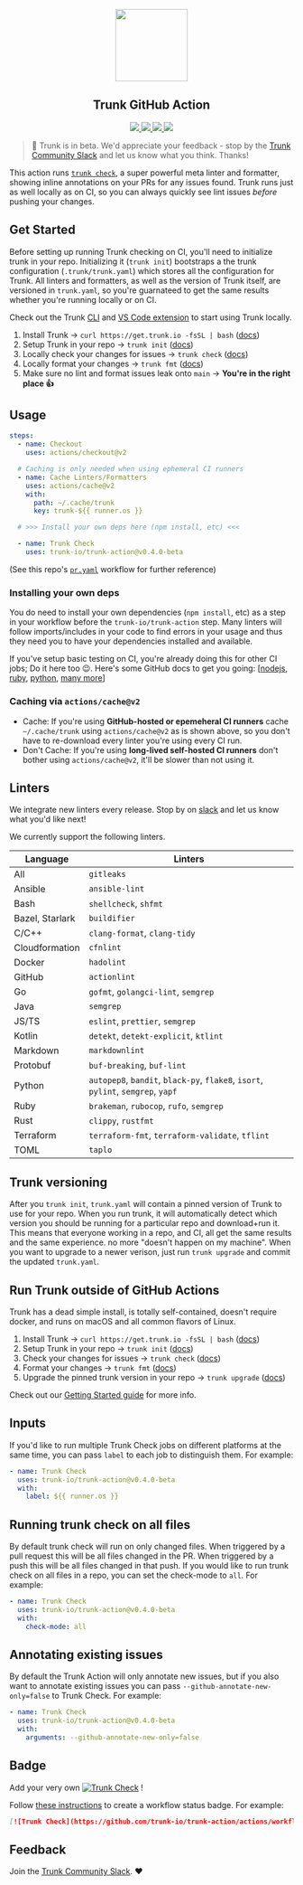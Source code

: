 <!-- trunk-ignore(markdownlint/MD041) -->
<p align="center">
  <a href="https://docs.trunk.io">
    <img height="128" src="https://static.trunk.io/assets/vscode_icon.png" />
  </a>
</p>
<h2 align="center">Trunk GitHub Action</h2>
<p align="center">
  <a href="https://trunk.io">
    <img src="https://github.com/trunk-io/trunk-action/actions/workflows/pr.yaml/badge.svg"/>
  </a>
  <a href="https://marketplace.visualstudio.com/items?itemName=Trunk.io">
    <img src="https://img.shields.io/visual-studio-marketplace/i/Trunk.io?logo=visualstudiocode"/>
  </a>
  <a href="https://slack.trunk.io">
    <img src="https://img.shields.io/badge/slack-slack.trunk.io-blue?logo=slack"/>
  </a>
  <a href="https://docs.trunk.io">
    <img src="https://img.shields.io/badge/docs.trunk.io-7f7fcc?label=docs&logo=readthedocs&labelColor=555555&logoColor=ffffff"/>
  </a>
</p>

> 🎉 Trunk is in beta. We'd appreciate your feedback - stop by the
> [Trunk Community Slack](https://slack.trunk.io/) and let us know what you think. Thanks!

This action runs [`trunk check`](https://trunk.io), a super powerful meta linter and formatter, showing inline annotations on your PRs for any issues found. Trunk runs just as well locally as on CI, so you can always quickly see lint issues _before_ pushing your changes.

## Get Started

Before setting up running Trunk checking on CI, you'll need to initialize trunk in your repo. Initializing it (`trunk init`) bootstraps a the trunk configuration (`.trunk/trunk.yaml`) which stores all the configuration for Trunk. All linters and formatters, as well as the version of Trunk itself, are versioned in `trunk.yaml`, so you're guarnateed to get the same results whether you're running locally or on CI.

Check out the Trunk [CLI](https://docs.trunk.io/getting-started) and [VS Code extension](https://marketplace.visualstudio.com/items?itemName=Trunk.io) to start using Trunk locally.

1. Install Trunk → `curl https://get.trunk.io -fsSL | bash` ([docs](https://docs.trunk.io/getting-started))
2. Setup Trunk in your repo → `trunk init` ([docs](https://docs.trunk.io/getting-started))
3. Locally check your changes for issues → `trunk check` ([docs](https://docs.trunk.io/check))
4. Locally format your changes → `trunk fmt` ([docs](https://docs.trunk.io/using-trunk/cli-commands))
5. Make sure no lint and format issues leak onto `main` → **You're in the right place 👍**

## Usage

```yaml
steps:
  - name: Checkout
    uses: actions/checkout@v2

  # Caching is only needed when using ephemeral CI runners
  - name: Cache Linters/Formatters
    uses: actions/cache@v2
    with:
      path: ~/.cache/trunk
      key: trunk-${{ runner.os }}

  # >>> Install your own deps here (npm install, etc) <<<

  - name: Trunk Check
    uses: trunk-io/trunk-action@v0.4.0-beta
```

(See this repo's [`pr.yaml`](https://github.com/trunk-io/trunk-action/blob/main/.github/workflows/pr.yaml) workflow for further reference)

### Installing your own deps

You do need to install your own dependencies (`npm install`, etc) as a step in your workflow before the `trunk-io/trunk-action` step. Many linters will follow imports/includes in your code to find errors in your usage and thus they need you to have your dependencies installed and available.

If you've setup basic testing on CI, you're already doing this for other CI jobs; Do it here too 😉. Here's some GitHub docs to get you going: [[nodejs](https://docs.github.com/en/actions/guides/building-and-testing-nodejs), [ruby](https://docs.github.com/en/actions/guides/building-and-testing-ruby), [python](https://docs.github.com/en/actions/guides/building-and-testing-python), [many more](https://docs.github.com/en/actions/guides/about-continuous-integration)]

### Caching via `actions/cache@v2`

- Cache: If you're using **GitHub-hosted or epemeheral CI runners** cache `~/.cache/trunk` using `actions/cache@v2` as is shown above, so you don't have to re-download every linter you're using every CI run.
- Don't Cache: If you're using **long-lived self-hosted CI runners** don't bother using `actions/cache@v2`, it'll be slower than not using it.

## Linters

We integrate new linters every release. Stop by on [slack](https://slack.trunk.io/) and let us know what you'd like next!

We currently support the following linters.

| Language        | Linters                                                                          |
| --------------- | -------------------------------------------------------------------------------- |
| All             | `gitleaks`                                                                       |
| Ansible         | `ansible-lint`                                                                   |
| Bash            | `shellcheck`, `shfmt`                                                            |
| Bazel, Starlark | `buildifier`                                                                     |
| C/C++           | `clang-format`, `clang-tidy`                                                     |
| Cloudformation  | `cfnlint`                                                                        |
| Docker          | `hadolint`                                                                       |
| GitHub          | `actionlint`                                                                     |
| Go              | `gofmt`, `golangci-lint`, `semgrep`                                              |
| Java            | `semgrep`                                                                        |
| JS/TS           | `eslint`, `prettier`, `semgrep`                                                  |
| Kotlin          | `detekt`, `detekt-explicit`, `ktlint`                                            |
| Markdown        | `markdownlint`                                                                   |
| Protobuf        | `buf-breaking`, `buf-lint`                                                       |
| Python          | `autopep8`, `bandit`, `black-py`, `flake8`, `isort`, `pylint`, `semgrep`, `yapf` |
| Ruby            | `brakeman`, `rubocop`, `rufo`, `semgrep`                                         |
| Rust            | `clippy`, `rustfmt`                                                              |
| Terraform       | `terraform-fmt`, `terraform-validate`, `tflint`                                  |
| TOML            | `taplo`                                                                          |

## Trunk versioning

After you `trunk init`, `trunk.yaml` will contain a pinned version of Trunk to use for your repo. When you run trunk, it will automatically detect which version you should be running for a particular repo and download+run it. This means that everyone working in a repo, and CI, all get the same results and the same experience. no more "doesn't happen on my machine". When you want to upgrade to a newer verison, just run `trunk upgrade` and commit the updated `trunk.yaml`.

## Run Trunk outside of GitHub Actions

Trunk has a dead simple install, is totally self-contained, doesn't require docker, and runs on macOS and all common flavors of Linux.

1. Install Trunk → `curl https://get.trunk.io -fsSL | bash` ([docs](https://docs.trunk.io/getting-started))
2. Setup Trunk in your repo → `trunk init` ([docs](https://docs.trunk.io/getting-started))
3. Check your changes for issues → `trunk check` ([docs](https://docs.trunk.io/check))
4. Format your changes → `trunk fmt` ([docs](https://docs.trunk.io/using-trunk/cli-commands))
5. Upgrade the pinned trunk version in your repo → `trunk upgrade` ([docs](https://docs.trunk.io/using-trunk/cli-commands))

Check out our [Getting Started guide](https://docs.trunk.io/getting-started) for more info.

## Inputs

If you'd like to run multiple Trunk Check jobs on different platforms at the same time, you can pass `label` to each job to distinguish them. For example:

```yaml
- name: Trunk Check
  uses: trunk-io/trunk-action@v0.4.0-beta
  with:
    label: ${{ runner.os }}
```

## Running trunk check on all files

By default trunk check will run on only changed files. When triggered by a pull request this will be all files changed in the PR. When triggered by a push this will be all files changed in that push. If you would like to run trunk check on all files in a repo, you can set the check-mode to `all`. For example:

```yaml
- name: Trunk Check
  uses: trunk-io/trunk-action@v0.4.0-beta
  with:
    check-mode: all
```

## Annotating existing issues

By default the Trunk Action will only annotate new issues, but if you also want to annotate existing issues you can pass `--github-annotate-new-only=false` to Trunk Check. For example:

```yaml
- name: Trunk Check
  uses: trunk-io/trunk-action@v0.4.0-beta
  with:
    arguments: --github-annotate-new-only=false
```

## Badge

Add your very own [![Trunk Check](https://github.com/trunk-io/trunk-action/actions/workflows/pr.yaml/badge.svg)](https://trunk.io) !

Follow [these instructions](https://docs.github.com/en/actions/monitoring-and-troubleshooting-workflows/adding-a-workflow-status-badge) to create a workflow status badge. For example:

```markdown
[![Trunk Check](https://github.com/trunk-io/trunk-action/actions/workflows/pr.yaml/badge.svg)](https://trunk.io)
```

## Feedback

Join the [Trunk Community Slack](https://slack.trunk.io/). ❤️

